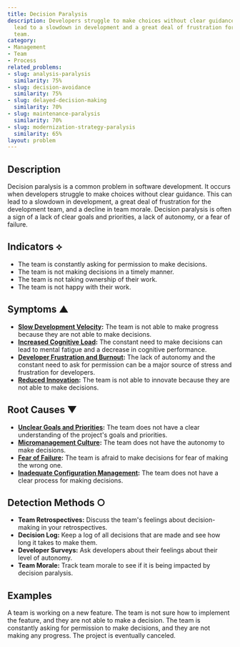 ```yaml
---
title: Decision Paralysis
description: Developers struggle to make choices without clear guidance, which can
  lead to a slowdown in development and a great deal of frustration for the development
  team.
category:
- Management
- Team
- Process
related_problems:
- slug: analysis-paralysis
  similarity: 75%
- slug: decision-avoidance
  similarity: 75%
- slug: delayed-decision-making
  similarity: 70%
- slug: maintenance-paralysis
  similarity: 70%
- slug: modernization-strategy-paralysis
  similarity: 65%
layout: problem
---
```


## Description
Decision paralysis is a common problem in software development. It occurs when developers struggle to make choices without clear guidance. This can lead to a slowdown in development, a great deal of frustration for the development team, and a decline in team morale. Decision paralysis is often a sign of a lack of clear goals and priorities, a lack of autonomy, or a fear of failure.

## Indicators ⟡
- The team is constantly asking for permission to make decisions.
- The team is not making decisions in a timely manner.
- The team is not taking ownership of their work.
- The team is not happy with their work.

## Symptoms ▲
- **[Slow Development Velocity](slow-development-velocity.md):** The team is not able to make progress because they are not able to make decisions.
- **[Increased Cognitive Load](increased-cognitive-load.md):** The constant need to make decisions can lead to mental fatigue and a decrease in cognitive performance.
- **[Developer Frustration and Burnout](developer-frustration-and-burnout.md):** The lack of autonomy and the constant need to ask for permission can be a major source of stress and frustration for developers.
- **[Reduced Innovation](reduced-innovation.md):** The team is not able to innovate because they are not able to make decisions.

## Root Causes ▼
- **[Unclear Goals and Priorities](unclear-goals-and-priorities.md):** The team does not have a clear understanding of the project's goals and priorities.
- **[Micromanagement Culture](micromanagement-culture.md):** The team does not have the autonomy to make decisions.
- **[Fear of Failure](fear-of-failure.md):** The team is afraid to make decisions for fear of making the wrong one.
- **[Inadequate Configuration Management](inadequate-configuration-management.md):** The team does not have a clear process for making decisions.

## Detection Methods ○
- **Team Retrospectives:** Discuss the team's feelings about decision-making in your retrospectives.
- **Decision Log:** Keep a log of all decisions that are made and see how long it takes to make them.
- **Developer Surveys:** Ask developers about their feelings about their level of autonomy.
- **Team Morale:** Track team morale to see if it is being impacted by decision paralysis.

## Examples
A team is working on a new feature. The team is not sure how to implement the feature, and they are not able to make a decision. The team is constantly asking for permission to make decisions, and they are not making any progress. The project is eventually canceled.

